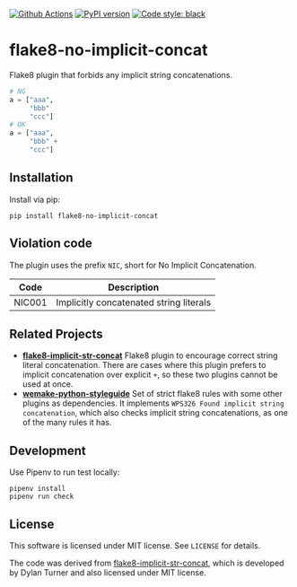 [![Github Actions](https://github.com/10sr/flake8-no-implicit-concat/workflows/Build/badge.svg?event=push)](https://github.com/10sr/flake8-no-implicit-concat/actions)
[![PyPI version](https://badge.fury.io/py/flake8-no-implicit-concat.svg)](https://badge.fury.io/py/flake8-no-implicit-concat)
[![Code style: black](https://img.shields.io/badge/code%20style-black-000000.svg)](https://github.com/psf/black)


flake8-no-implicit-concat
=========================


Flake8 plugin that forbids any implicit string concatenations.

```python
# NG
a = ["aaa",
     "bbb"
     "ccc"]
# OK
a = ["aaa",
     "bbb" +
     "ccc"]
```


Installation
------------

Install via pip:

```shell
pip install flake8-no-implicit-concat
```


Violation code
--------------

The plugin uses the prefix `NIC`, short for No Implicit Concatenation.

| Code   | Description                             |
| ------ | --------------------------------------- |
| NIC001 | Implicitly concatenated string literals |


Related Projects
----------------

- [**flake8-implicit-str-concat**][flake8-implicit-str-concat]
  Flake8 plugin to encourage correct string literal concatenation.
  There are cases where this plugin prefers to implicit concatenation over
  explicit `+`, so these two plugins cannot be used at once.
- [**wemake-python-styleguide**][wemake-python-styleguide]
  Set of strict flake8 rules with some other plugins as dependencies.
  It implements `WPS326 Found implicit string concatenation`, which also 
  checks implicit string concatenations, as one of the many rules it has.


Development
-----------

Use Pipenv to run test locally:


    pipenv install
    pipenv run check


License
-------

This software is licensed under MIT license. See `LICENSE` for details.

The code was derived from [flake8-implicit-str-concat][], which is developed by
Dylan Turner and also licensed under MIT license.



[flake8-implicit-str-concat]: https://github.com/keisheiled/flake8-implicit-str-concat
[wemake-python-styleguide]: https://github.com/wemake-services/wemake-python-styleguide
